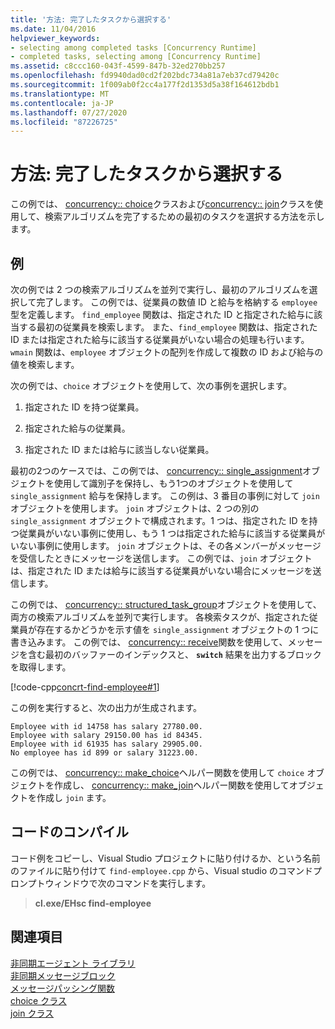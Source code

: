 ```yaml
---
title: '方法: 完了したタスクから選択する'
ms.date: 11/04/2016
helpviewer_keywords:
- selecting among completed tasks [Concurrency Runtime]
- completed tasks, selecting among [Concurrency Runtime]
ms.assetid: c8ccc160-043f-4599-847b-32ed270bb257
ms.openlocfilehash: fd9940dad0cd2f202bdc734a81a7eb37cd79420c
ms.sourcegitcommit: 1f009ab0f2cc4a177f2d1353d5a38f164612bdb1
ms.translationtype: MT
ms.contentlocale: ja-JP
ms.lasthandoff: 07/27/2020
ms.locfileid: "87226725"
---
```

# <a name="how-to-select-among-completed-tasks"></a>方法: 完了したタスクから選択する

この例では、 [concurrency:: choice](../../parallel/concrt/reference/choice-class.md)クラスおよび[concurrency:: join](../../parallel/concrt/reference/join-class.md)クラスを使用して、検索アルゴリズムを完了するための最初のタスクを選択する方法を示します。

## <a name="example"></a>例

次の例では 2 つの検索アルゴリズムを並列で実行し、最初のアルゴリズムを選択して完了します。 この例では、従業員の数値 ID と給与を格納する `employee` 型を定義します。 `find_employee` 関数は、指定された ID と指定された給与に該当する最初の従業員を検索します。 また、`find_employee` 関数は、指定された ID または指定された給与に該当する従業員がいない場合の処理も行います。 `wmain` 関数は、`employee` オブジェクトの配列を作成して複数の ID および給与の値を検索します。

次の例では、`choice` オブジェクトを使用して、次の事例を選択します。

1. 指定された ID を持つ従業員。

1. 指定された給与の従業員。

1. 指定された ID または給与に該当しない従業員。

最初の2つのケースでは、この例では、 [concurrency:: single_assignment](../../parallel/concrt/reference/single-assignment-class.md)オブジェクトを使用して識別子を保持し、もう1つのオブジェクトを使用して `single_assignment` 給与を保持します。 この例は、3 番目の事例に対して `join` オブジェクトを使用します。 `join` オブジェクトは、2 つの別の `single_assignment` オブジェクトで構成されます。1 つは、指定された ID を持つ従業員がいない事例に使用し、もう 1 つは指定された給与に該当する従業員がいない事例に使用します。 `join` オブジェクトは、その各メンバーがメッセージを受信したときにメッセージを送信します。 この例では、`join` オブジェクトは、指定された ID または給与に該当する従業員がいない場合にメッセージを送信します。

この例では、 [concurrency:: structured_task_group](../../parallel/concrt/reference/structured-task-group-class.md)オブジェクトを使用して、両方の検索アルゴリズムを並列で実行します。 各検索タスクが、指定された従業員が存在するかどうかを示す値を `single_assignment` オブジェクトの 1 つに書き込みます。 この例では、 [concurrency:: receive](reference/concurrency-namespace-functions.md#receive)関数を使用して、メッセージを含む最初のバッファーのインデックスと、 **`switch`** 結果を出力するブロックを取得します。

[!code-cpp[concrt-find-employee#1](../../parallel/concrt/codesnippet/cpp/how-to-select-among-completed-tasks_1.cpp)]

この例を実行すると、次の出力が生成されます。

```Output
Employee with id 14758 has salary 27780.00.
Employee with salary 29150.00 has id 84345.
Employee with id 61935 has salary 29905.00.
No employee has id 899 or salary 31223.00.
```

この例では、 [concurrency:: make_choice](reference/concurrency-namespace-functions.md#make_choice)ヘルパー関数を使用して `choice` オブジェクトを作成し、 [concurrency:: make_join](reference/concurrency-namespace-functions.md#make_join)ヘルパー関数を使用してオブジェクトを作成し `join` ます。

## <a name="compiling-the-code"></a>コードのコンパイル

コード例をコピーし、Visual Studio プロジェクトに貼り付けるか、という名前のファイルに貼り付けて `find-employee.cpp` から、Visual studio のコマンドプロンプトウィンドウで次のコマンドを実行します。

> **cl.exe/EHsc find-employee**

## <a name="see-also"></a>関連項目

[非同期エージェント ライブラリ](../../parallel/concrt/asynchronous-agents-library.md)<br/>
[非同期メッセージブロック](../../parallel/concrt/asynchronous-message-blocks.md)<br/>
[メッセージパッシング関数](../../parallel/concrt/message-passing-functions.md)<br/>
[choice クラス](../../parallel/concrt/reference/choice-class.md)<br/>
[join クラス](../../parallel/concrt/reference/join-class.md)
